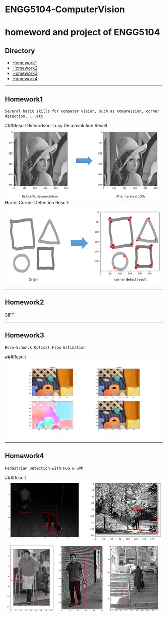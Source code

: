 # ENGG5104-ComputerVision
homeword and project of ENGG5104
===============================================

## Directory
* [Homework1](#homework1)
* [Homework2](#homework2)
* [Homework3](#homework4)
* [Homework4](#homework4)


****
## **Homework1**
	Several basic skills for computer vision, such as compression, corner detection, ...etc

###Result
	Richardson-Lucy Deconvolution Result:
![Example](./homework1/result/RL-show.PNG "result")
	Harris Corner Detection Result:
![Example](./homework1/result/Harris-show.PNG "result")

****
## **Homework2**
SIFT

****
## **Homework3**
	Horn-Schunck Optical Flow Estimation

###Result
![Example](./homework3/result/result-1.png "result")

****
## **Homework4**
	Pedestrian Detection-with HOG & SVM

###Result
![Example](./homework4/result/PD-show.PNG "result")